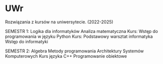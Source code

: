 # UWr
Rozwiązania z kursów na uniwersytecie. (2022-2025)

SEMESTR 1:
  Logika dla informatyków
  Analiza matematyczna
  Kurs: Wstęp do programowania w języku Python
  Kurs: Podstawowy warsztat informatyka
  Wstęp do informatyki

SEMESTR 2:
  Algebra
  Metody programowania
  Architektury Systemów Komputerowych
  Kurs języka C++
  Programowanie obiektowe
